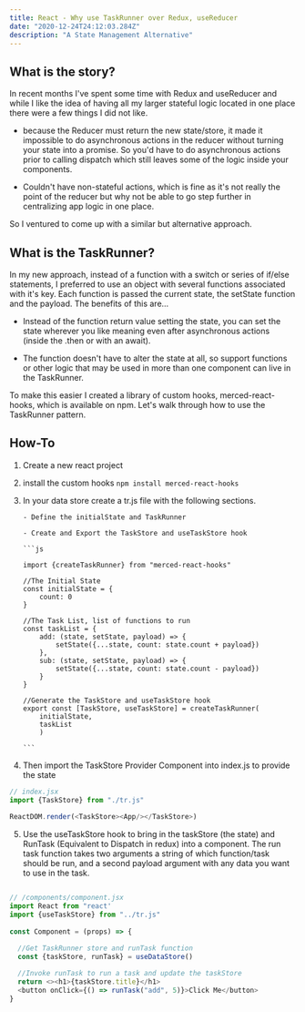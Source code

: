 ```yaml
---
title: React - Why use TaskRunner over Redux, useReducer
date: "2020-12-24T24:12:03.284Z"
description: "A State Management Alternative"
---
```


## What is the story?

In recent months I've spent some time with Redux and useReducer and while I like the idea of having all my larger stateful logic located in one place there were a few things I did not like.

- because the Reducer must return the new state/store, it made it impossible to do asynchronous actions in the reducer without turning your state into a promise. So you'd have to do asynchronous actions prior to calling dispatch which still leaves some of the logic inside your components.

- Couldn't have non-stateful actions, which is fine as it's not really the point of the reducer but why not be able to go step further in centralizing app logic in one place.

So I ventured to come up with a similar but alternative approach.

## What is the TaskRunner?

In my new approach, instead of a function with a switch or series of if/else statements, I preferred to use an object with several functions associated with it's key. Each function is passed the current state, the setState function and the payload. The benefits of this are...

- Instead of the function return value setting the state, you can set the state wherever you like meaning even after asynchronous actions (inside the .then or with an await).

- The function doesn't have to alter the state at all, so support functions or other logic that may be used in more than one component can live in the TaskRunner.

To make this easier I created a library of custom hooks, merced-react-hooks, which is available on npm. Let's walk through how to use the TaskRunner pattern.

## How-To

1.  Create a new react project

2.  install the custom hooks `npm install merced-react-hooks`

3.  In your data store create a tr.js file with the following sections.

        - Define the initialState and TaskRunner

        - Create and Export the TaskStore and useTaskStore hook

        ```js

        import {createTaskRunner} from "merced-react-hooks"

        //The Initial State
        const initialState = {
            count: 0
        } 

        //The Task List, list of functions to run
        const taskList = {
            add: (state, setState, payload) => {
                setState({...state, count: state.count + payload})
            },
            sub: (state, setState, payload) => {
                setState({...state, count: state.count - payload})
            }
        }

        //Generate the TaskStore and useTaskStore hook
        export const [TaskStore, useTaskStore] = createTaskRunner(
            initialState,
            taskList
            )

        ```

4. Then import the TaskStore Provider Component into index.js to provide the state

```js
// index.jsx
import {TaskStore} from "./tr.js"
 
ReactDOM.render(<TaskStore><App/></TaskStore>)

```

5. Use the useTaskStore hook to bring in the taskStore (the state) and RunTask (Equivalent to Dispatch in redux) into a component. The run task function takes two arguments a string of which function/task should be run, and a second payload argument with any data you want to use in the task.

```js

// /components/component.jsx
import React from "react'
import {useTaskStore} from "../tr.js"
 
const Component = (props) => {

  //Get TaskRunner store and runTask function  
  const {taskStore, runTask} = useDataStore()
 
  //Invoke runTask to run a task and update the taskStore
  return <><h1>{taskStore.title}</h1>
  <button onClick={() => runTask("add", 5)}>Click Me</button>
}

```

